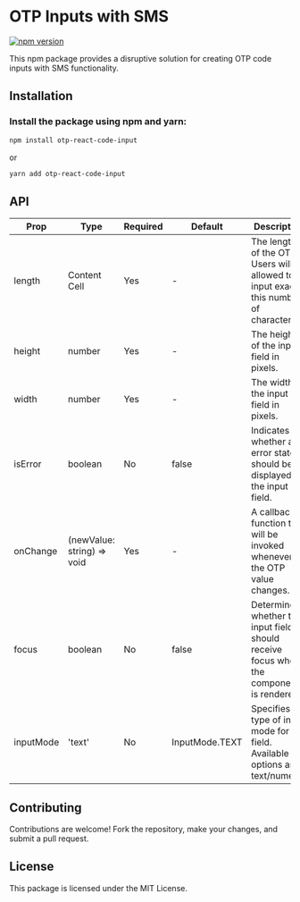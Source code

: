 # OTP Inputs with SMS

[![npm version](https://badge.fury.io/js/otp-react-code-input.svg)](https://badge.fury.io/js/otp-react-code-input)

This npm package provides a disruptive solution for creating OTP code inputs with SMS functionality.

## Installation

### Install the package using npm and yarn:

```bash
npm install otp-react-code-input
```

or

```bash
yarn add otp-react-code-input
```

## API 


| Prop  | Type | Required | Default | Description |
| ------------- | ------------- | ------------- | ------------- | ------------- |
| length  | Content Cell  | Yes | - | The length of the OTP. Users will be allowed to input exactly this number of characters. |
| height  | number  | Yes | - | The height of the input field in pixels. |
| width  | number  | Yes | - | The width of the input field in pixels. |
| isError  | boolean  | No | false | Indicates whether an error state should be displayed for the input field. |
| onChange  | (newValue: string) => void  | Yes | - | A callback function that will be invoked whenever the OTP value changes. |
| focus  | boolean  | No | false | Determines whether the input field should receive focus when the component is rendered. | 
| inputMode  | 'text' | No | InputMode.TEXT | Specifies the type of input mode for the field. Available options are: text/numeric. |

## Contributing
Contributions are welcome! Fork the repository, make your changes, and submit a pull request.

## License
This package is licensed under the MIT License.
